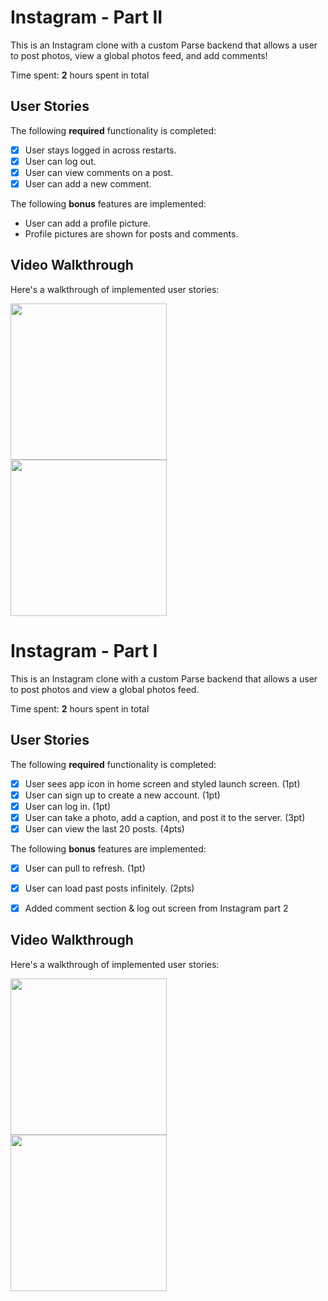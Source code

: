 # Instagram - Part II

This is an Instagram clone with a custom Parse backend that allows a user to post photos, view a global photos feed, and add comments!

Time spent: **2** hours spent in total

## User Stories

The following **required** functionality is completed:

- [x] User stays logged in across restarts.
- [x] User can log out. 
- [x] User can view comments on a post. 
- [x] User can add a new comment. 

The following **bonus** features are implemented:

- User can add a profile picture. 
- Profile pictures are shown for posts and comments.


## Video Walkthrough

Here's a walkthrough of implemented user stories:

<img src="http://g.recordit.co/OJHSJeMxh0.gif" width=250><br>
<img src="http://g.recordit.co/PVIo1inJPW.gif" width=250><br>



# Instagram - Part I

This is an Instagram clone with a custom Parse backend that allows a user to post photos and view a global photos feed.

Time spent: **2** hours spent in total

## User Stories

The following **required** functionality is completed:

- [x] User sees app icon in home screen and styled launch screen. (1pt)
- [x] User can sign up to create a new account. (1pt)
- [x] User can log in. (1pt)
- [x] User can take a photo, add a caption, and post it to the server. (3pt)
- [x] User can view the last 20 posts. (4pts)

The following **bonus** features are implemented:

- [x] User can pull to refresh. (1pt)
- [x] User can load past posts infinitely. (2pts)
- [x] Added comment section & log out screen from Instagram part 2


## Video Walkthrough

Here's a walkthrough of implemented user stories:

<img src="http://g.recordit.co/tWY0K5lop4.gif" width=250><br>
<img src="http://g.recordit.co/ANCY9ow5HE.gif" width=250><br>
